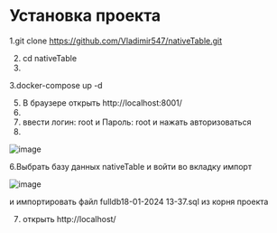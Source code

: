 ﻿# Установка проекта
 1.git clone https://github.com/Vladimir547/nativeTable.git
 
 2. cd nativeTable
 3. 
 3.docker-compose up -d

 5. В браузере открыть http://localhost:8001/
 6. 
 7. ввести логин: root и Пароль: root и нажать авторизоваться
 8. 
 ![image](https://github.com/Vladimir547/nativeTable/assets/48596087/f53b7b3e-4ac2-4e79-a4bb-d46eecb0e798)

 6.Выбрать базу данных nativeTable и войти во вкладку импорт
 
 ![image](https://github.com/Vladimir547/nativeTable/assets/48596087/0d454f09-bda5-4cba-bb6c-53923f431844)

 и импортировать файл fulldb18-01-2024 13-37.sql из корня проекта 
 
 7. открыть http://localhost/



